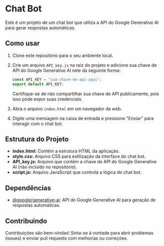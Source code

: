# Chat Bot

Este é um projeto de um chat bot que utiliza a API do Google Generative AI para gerar respostas automáticas.

## Como usar

1. Clone este repositório para o seu ambiente local.
2. Crie um arquivo `API_key.js` na raiz do projeto e adicione sua chave de API do Google Generative AI nele da seguinte forma:

    ```javascript
    const API_KEY = "sua-chave-de-api-aqui";
    export default API_KEY;
    ```

    Certifique-se de não compartilhar sua chave de API publicamente, pois isso pode expor suas credenciais.

3. Abra o arquivo `index.html` em um navegador da web.
4. Digite uma mensagem na caixa de entrada e pressione "Enviar" para interagir com o chat bot.

## Estrutura do Projeto

- **index.html:** Contém a estrutura HTML da aplicação.
- **style.css:** Arquivo CSS para estilização da interface do chat bot.
- **API_key.js:** Arquivo que contém a chave de API do Google Generative AI (não incluído no repositório).
- **script.js:** Arquivo JavaScript que controla a lógica do chat bot.

## Dependências

- [@google/generative-ai](https://esm.run/@google/generative-ai): API do Google Generative AI para geração de respostas automáticas.

## Contribuindo

Contribuições são bem-vindas! Sinta-se à vontade para abrir problemas (issues) e enviar pull requests com melhorias ou correções.
